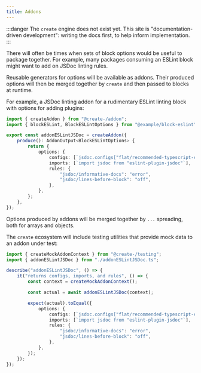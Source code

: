 ```yaml
---
title: Addons
---
```


:::danger
The `create` engine does not exist yet.
This site is "documentation-driven development": writing the docs first, to help inform implementation.
:::

There will often be times when sets of block options would be useful to package together. For example, many packages consuming an ESLint block might want to add on JSDoc linting rules.

Reusable generators for options will be available as addons. Their produced options will then be merged together by `create` and then passed to blocks at runtime.

For example, a JSDoc linting addon for a rudimentary ESLint linting block with options for adding plugins:

```ts
import { createAddon } from "@create-/addon";
import { blockESLint, BlockESLintOptions } from "@example/block-eslint";

export const addonESLintJSDoc = createAddon({
	produce(): AddonOutput<BlockESLintOptions> {
		return {
			options: {
				configs: [`jsdoc.configs["flat/recommended-typescript-error"]`],
				imports: [`import jsdoc from "eslint-plugin-jsdoc"`],
				rules: {
					"jsdoc/informative-docs": "error",
					"jsdoc/lines-before-block": "off",
				},
			},
		};
	},
});
```

Options produced by addons will be merged together by `...` spreading, both for arrays and objects.

The `create` ecosystem will include testing utilities that provide mock data to an addon under test:

```ts
import { createMockAddonContext } from "@create-/testing";
import { addonESLintJSDoc } from "./addonESLintJSDoc.ts";

describe("addonESLintJSDoc", () => {
	it("returns configs, imports, and rules", () => {
		const context = createMockAddonContext();

		const actual = await addonESLintJSDoc(context);

		expect(actual).toEqual({
			options: {
				configs: [`jsdoc.configs["flat/recommended-typescript-error"]`],
				imports: [`import jsdoc from "eslint-plugin-jsdoc"`],
				rules: {
					"jsdoc/informative-docs": "error",
					"jsdoc/lines-before-block": "off",
				},
			},
		});
	});
});
```
